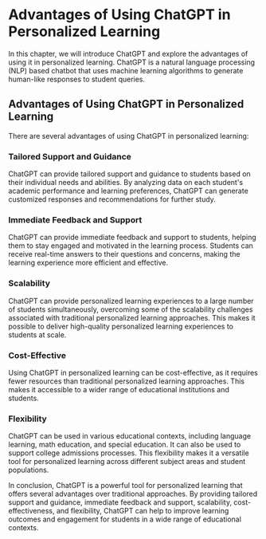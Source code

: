 Advantages of Using ChatGPT in Personalized Learning
========================================================================================

In this chapter, we will introduce ChatGPT and explore the advantages of using it in personalized learning. ChatGPT is a natural language processing (NLP) based chatbot that uses machine learning algorithms to generate human-like responses to student queries.

Advantages of Using ChatGPT in Personalized Learning
----------------------------------------------------

There are several advantages of using ChatGPT in personalized learning:

### Tailored Support and Guidance

ChatGPT can provide tailored support and guidance to students based on their individual needs and abilities. By analyzing data on each student's academic performance and learning preferences, ChatGPT can generate customized responses and recommendations for further study.

### Immediate Feedback and Support

ChatGPT can provide immediate feedback and support to students, helping them to stay engaged and motivated in the learning process. Students can receive real-time answers to their questions and concerns, making the learning experience more efficient and effective.

### Scalability

ChatGPT can provide personalized learning experiences to a large number of students simultaneously, overcoming some of the scalability challenges associated with traditional personalized learning approaches. This makes it possible to deliver high-quality personalized learning experiences to students at scale.

### Cost-Effective

Using ChatGPT in personalized learning can be cost-effective, as it requires fewer resources than traditional personalized learning approaches. This makes it accessible to a wider range of educational institutions and students.

### Flexibility

ChatGPT can be used in various educational contexts, including language learning, math education, and special education. It can also be used to support college admissions processes. This flexibility makes it a versatile tool for personalized learning across different subject areas and student populations.

In conclusion, ChatGPT is a powerful tool for personalized learning that offers several advantages over traditional approaches. By providing tailored support and guidance, immediate feedback and support, scalability, cost-effectiveness, and flexibility, ChatGPT can help to improve learning outcomes and engagement for students in a wide range of educational contexts.
